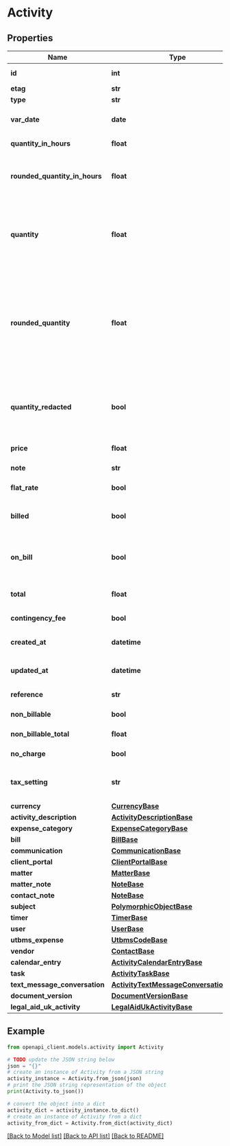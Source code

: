 # Activity


## Properties

Name | Type | Description | Notes
------------ | ------------- | ------------- | -------------
**id** | **int** | Unique identifier for the *Activity* | [optional] 
**etag** | **str** | ETag for the *Activity* | [optional] 
**type** | **str** | The type of the *Activity* | [optional] 
**var_date** | **date** | The date the *Activity* was performed (as a ISO-8601 date) | [optional] 
**quantity_in_hours** | **float** | The number of hours the TimeEntry took. | [optional] 
**rounded_quantity_in_hours** | **float** | The number of hours rounded accordingly to the billing settings. The rounded value is used to calculate the total.  | [optional] 
**quantity** | **float** | The field is applicable to TimeEntry, ExpenseEntry, and SoftCostEntry.  **Version &lt;&#x3D; 4.0.3:** The number of hours the TimeEntry took.  **Latest version:** The number of seconds the TimeEntry took.  | [optional] 
**rounded_quantity** | **float** | The field is applicable to time entries only.  **Version &lt;&#x3D; 4.0.3:** The number of hours rounded accordingly to the billing settings. The rounded value is used to calculate the total.  **Latest version:** The number of seconds rounded accordingly to the billing settings. The rounded value is used to calculate the total.  | [optional] 
**quantity_redacted** | **bool** | Is &#x60;true&#x60; if any of the following fields are redacted: &#x60;quantity&#x60;, &#x60;rounded_quantity&#x60;, &#x60;rounded_quantity_in_hours&#x60;, &#x60;quantity_in_hours&#x60;, &#x60;total&#x60;, &#x60;non_billable_total&#x60;  | [optional] 
**price** | **float** | The hourly or flat rate of the *Activity* | [optional] 
**note** | **str** | The details about the *Activity* | [optional] 
**flat_rate** | **bool** | Whether the *Activity* is a flat rate | [optional] 
**billed** | **bool** | Whether the *Activity* has been added to an active bill that is in the state of &#x60;awaiting_payment&#x60; or &#x60;paid&#x60; | [optional] 
**on_bill** | **bool** | Whether the *Activity* has been added to an active bill that is in the state of &#x60;draft&#x60;, &#x60;awaiting_approval&#x60;, &#x60;awaiting_payment&#x60; or &#x60;paid&#x60; | [optional] 
**total** | **float** | The total cost of draft, billable and billed items in the *Activity* | [optional] 
**contingency_fee** | **bool** | Whether or not the *Activity* is a contingency fee | [optional] 
**created_at** | **datetime** | The time the *Activity* was created (as a ISO-8601 timestamp) | [optional] 
**updated_at** | **datetime** | The time the *Activity* was last updated (as a ISO-8601 timestamp) | [optional] 
**reference** | **str** | A check reference for a HardCostEntry. | [optional] 
**non_billable** | **bool** | Whether the *Activity* is non-billable | [optional] 
**non_billable_total** | **float** | The total cost of non-billable items in the *Activity* | [optional] 
**no_charge** | **bool** | Whether the non-billable *Activity* is shown on the bill. | [optional] 
**tax_setting** | **str** | The option denoting whether primary tax, secondary tax, or both is applied to an expense entry. | [optional] 
**currency** | [**CurrencyBase**](CurrencyBase.md) |  | [optional] 
**activity_description** | [**ActivityDescriptionBase**](ActivityDescriptionBase.md) |  | [optional] 
**expense_category** | [**ExpenseCategoryBase**](ExpenseCategoryBase.md) |  | [optional] 
**bill** | [**BillBase**](BillBase.md) |  | [optional] 
**communication** | [**CommunicationBase**](CommunicationBase.md) |  | [optional] 
**client_portal** | [**ClientPortalBase**](ClientPortalBase.md) |  | [optional] 
**matter** | [**MatterBase**](MatterBase.md) |  | [optional] 
**matter_note** | [**NoteBase**](NoteBase.md) |  | [optional] 
**contact_note** | [**NoteBase**](NoteBase.md) |  | [optional] 
**subject** | [**PolymorphicObjectBase**](PolymorphicObjectBase.md) |  | [optional] 
**timer** | [**TimerBase**](TimerBase.md) |  | [optional] 
**user** | [**UserBase**](UserBase.md) |  | [optional] 
**utbms_expense** | [**UtbmsCodeBase**](UtbmsCodeBase.md) |  | [optional] 
**vendor** | [**ContactBase**](ContactBase.md) |  | [optional] 
**calendar_entry** | [**ActivityCalendarEntryBase**](ActivityCalendarEntryBase.md) |  | [optional] 
**task** | [**ActivityTaskBase**](ActivityTaskBase.md) |  | [optional] 
**text_message_conversation** | [**ActivityTextMessageConversationBase**](ActivityTextMessageConversationBase.md) |  | [optional] 
**document_version** | [**DocumentVersionBase**](DocumentVersionBase.md) |  | [optional] 
**legal_aid_uk_activity** | [**LegalAidUkActivityBase**](LegalAidUkActivityBase.md) |  | [optional] 

## Example

```python
from openapi_client.models.activity import Activity

# TODO update the JSON string below
json = "{}"
# create an instance of Activity from a JSON string
activity_instance = Activity.from_json(json)
# print the JSON string representation of the object
print(Activity.to_json())

# convert the object into a dict
activity_dict = activity_instance.to_dict()
# create an instance of Activity from a dict
activity_from_dict = Activity.from_dict(activity_dict)
```
[[Back to Model list]](../README.md#documentation-for-models) [[Back to API list]](../README.md#documentation-for-api-endpoints) [[Back to README]](../README.md)


